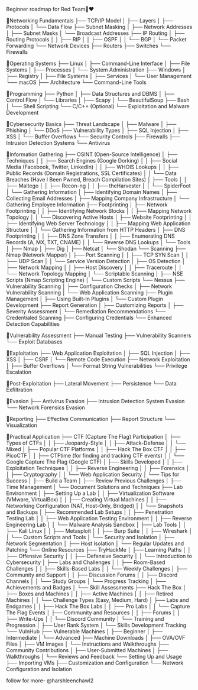 Beginner roadmap for Red Team🎯❤️

📍Networking Fundamentals
├── TCP/IP Model
│   ├── Layers
│   ├── Protocols
│   └── Data Flow
├── Subnet Masking
│   ├── Network Addresses
│   ├── Subnet Masks
│   └── Broadcast Addresses
├── IP Routing
│   ├── Routing Protocols
│   │   ├── RIP
│   │   ├── OSPF
│   │   └── BGP
│   └── Packet Forwarding
└── Network Devices
    ├── Routers
    ├── Switches
    └── Firewalls

📍Operating Systems
├── Linux
│   ├── Command-Line Interface
│   ├── File Systems
│   ├── Processes
│   └── System Administration
├── Windows
│   ├── Registry
│   ├── File Systems
│   ├── Services
│   └── User Management
└── macOS
    ├── Architecture
    └── Command-Line Tools

📍Programming
├── Python
│   ├── Data Structures and DBMS
│   ├── Control Flow
│   └── Libraries
│       ├── Scapy
│       └── BeautifulSoup
├── Bash
│   └── Shell Scripting
└── C/C++ (Optional)
    └── Exploitation and Malware Development

📍Cybersecurity Basics
├── Threat Landscape
│   ├── Malware
│   ├── Phishing
│   └── DDoS
├── Vulnerability Types
│   ├── SQL Injection
│   ├── XSS
│   └── Buffer Overflows
└── Security Controls
    ├── Firewalls
    ├── Intrusion Detection Systems
    └── Antivirus

📍Information Gathering
├── OSINT (Open-Source Intelligence)
│   ├── Techniques
│   │   ├── Search Engines (Google Dorking)
│   │   ├── Social Media (Facebook, Twitter, LinkedIn)
│   │   ├── WHOIS Lookups
│   │   ├── Public Records (Domain Registrations, SSL Certificates)
│   │   └── Data Breaches (Have I Been Pwned, Breach Compilation Sites)
│   ├── Tools
│   │   ├── Maltego
│   │   ├── Recon-ng
│   │   ├── theHarvester
│   │   └── SpiderFoot
│   └── Gathering Information
│       ├── Identifying Domain Names
│       ├── Collecting Email Addresses
│       ├── Mapping Company Infrastructure
│       └── Gathering Employee Information
├── Footprinting
│   ├── Network Footprinting
│   │   ├── Identifying Network Blocks
│   │   ├── Mapping Network Topology
│   │   └── Discovering Active Hosts
│   ├── Website Footprinting
│   │   ├── Identifying Web Server Technology
│   │   ├── Mapping Web Application Structure
│   │   └── Gathering Information from HTTP Headers
│   ├── DNS Footprinting
│   │   ├── DNS Zone Transfers
│   │   ├── Enumerating DNS Records (A, MX, TXT, CNAME)
│   │   └── Reverse DNS Lookups
│   └── Tools
│       ├── Nmap
│       ├── Dig
│       ├── Netcat
│       └── Shodan
└── Scanning
    ├── Nmap (Network Mapper)
    │   ├── Port Scanning
    │   │   ├── TCP SYN Scan
    │   │   ├── UDP Scan
    │   │   └── Service Version Detection
    │   ├── OS Detection
    │   ├── Network Mapping
    │   │   ├── Host Discovery
    │   │   ├── Traceroute
    │   │   └── Network Topology Mapping
    │   └── Scriptable Scanning
    │       ├── NSE Scripts (Nmap Scripting Engine)
    │       └── Custom Scripts
    └── Nessus
        ├── Vulnerability Scanning
        │   ├── Configuration Checks
        │   ├── Network Vulnerability Scanning
        │   └── Web Application Scanning
        ├── Plugin Management
        │   ├── Using Built-In Plugins
        │   └── Custom Plugin Development
        ├── Report Generation
        │   ├── Customizing Reports
        │   ├── Severity Assessment
        │   └── Remediation Recommendations
        └── Credentialed Scanning
            ├── Configuring Credentials
            └── Enhanced Detection Capabilities

📍Vulnerability Assessment
├── Manual Testing
├── Vulnerability Scanners
└── Exploit Databases

📍Exploitation
├── Web Application Exploitation
│   ├── SQL Injection
│   ├── XSS
│   ├── CSRF
│   └── Remote Code Execution
├── Network Exploitation
│   ├── Buffer Overflows
│   └── Format String Vulnerabilities
└── Privilege Escalation

📍Post-Exploitation
├── Lateral Movement
├── Persistence
└── Data Exfiltration

📍Evasion
├── Antivirus Evasion
├── Intrusion Detection System Evasion
└── Network Forensics Evasion

📍Reporting
├── Effective Communication
├── Report Structure
└── Visualization

📍Practical Application
├── CTF (Capture The Flag) Participation
│   ├── Types of CTFs
│   │   ├── Jeopardy-Style
│   │   ├── Attack-Defense
│   │   └── Mixed
│   ├── Popular CTF Platforms
│   │   ├── Hack The Box CTF
│   │   ├── PicoCTF
│   │   ├── CTFtime (for finding and tracking CTF events)
│   │   └── Google Capture The Flag (Google CTF)
│   ├── Skills Developed
│   │   ├── Exploitation Techniques
│   │   ├── Reverse Engineering
│   │   ├── Forensics
│   │   ├── Cryptography
│   │   └── Web Application Security
│   └── Tips for Success
│       ├── Build a Team
│       ├── Review Previous Challenges
│       ├── Time Management
│       └── Document Solutions and Techniques
├── Lab Environment
│   ├── Setting Up a Lab
│   │   ├── Virtualization Software (VMware, VirtualBox)
│   │   ├── Creating Virtual Machines
│   │   ├── Networking Configuration (NAT, Host-Only, Bridged)
│   │   └── Snapshots and Backups
│   ├── Recommended Lab Setups
│   │   ├── Penetration Testing Lab
│   │   ├── Web Application Testing Environment
│   │   ├── Reverse Engineering Lab
│   │   └── Malware Analysis Sandbox
│   ├── Lab Tools
│   │   ├── Kali Linux
│   │   ├── Metasploit
│   │   ├── Burp Suite
│   │   ├── Wireshark
│   │   └── Custom Scripts and Tools
│   └── Security and Isolation
│       ├── Network Segmentation
│       ├── Host Isolation
│       └── Regular Updates and Patching
└── Online Resources
    ├── TryHackMe
    │   ├── Learning Paths
    │   │   ├── Offensive Security
    │   │   ├── Defensive Security
    │   │   └── Introduction to Cybersecurity
    │   ├── Labs and Challenges
    │   │   ├── Room-Based Challenges
    │   │   ├── Skills-Based Labs
    │   │   └── Weekly Challenges
    │   ├── Community and Support
    │   │   ├── Discussion Forums
    │   │   ├── Discord Channels
    │   │   └── Study Groups
    │   └── Progress Tracking
    │       ├── Achievements and Badges
    │       └── Skill Assessments
    ├── Hack The Box
    │   ├── Boxes and Machines
    │   │   ├── Active Machines
    │   │   ├── Retired Machines
    │   │   └── Challenge Types (Easy, Medium, Hard)
    │   ├── Labs and Endgames
    │   │   ├── Hack The Box Labs
    │   │   ├── Pro Labs
    │   │   └── Capture The Flag Events
    │   ├── Community and Resources
    │   │   ├── Forums
    │   │   ├── Write-Ups
    │   │   └── Discord Community
    │   └── Training and Progression
    │       ├── User Rank System
    │       └── Skills Development Tracking
    └── VulnHub
        ├── Vulnerable Machines
        │   ├── Beginner
        │   ├── Intermediate
        │   └── Advanced
        ├── Machine Downloads
        │   ├── OVA/OVF Files
        │   ├── VM Images
        │   └── Instructions and Walkthroughs
        ├── Community Contributions
        │   ├── User-Submitted Machines
        │   ├── Walkthroughs
        │   └── Reviews and Feedback
        └── Setting Up and Usage
            ├── Importing VMs
            ├── Customization and Configuration
            └── Network Configuration and Isolation

follow for more- @harshleenchawl2